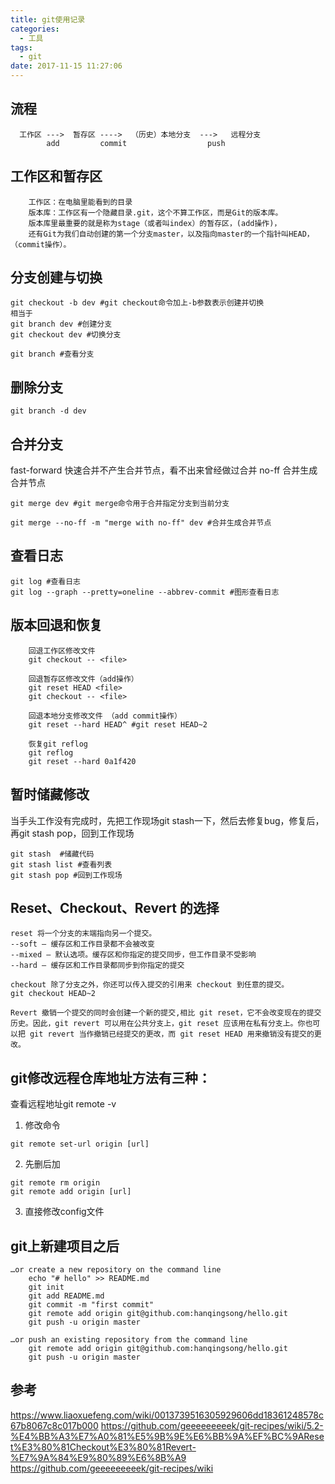 ```yaml
---
title: git使用记录
categories:
  - 工具
tags:
  - git
date: 2017-11-15 11:27:06
---
```


## 流程
```
  工作区 --->  暂存区 ---->  （历史）本地分支  --->   远程分支  
        add         commit                  push
```

## 工作区和暂存区
``` 
    工作区：在电脑里能看到的目录
    版本库：工作区有一个隐藏目录.git，这个不算工作区，而是Git的版本库。
    版本库里最重要的就是称为stage（或者叫index）的暂存区，(add操作)，
    还有Git为我们自动创建的第一个分支master，以及指向master的一个指针叫HEAD，（commit操作）。
```

## 分支创建与切换
```
git checkout -b dev #git checkout命令加上-b参数表示创建并切换
相当于
git branch dev #创建分支
git checkout dev #切换分支

git branch #查看分支
```

## 删除分支
```
git branch -d dev
```

## 合并分支
fast-forward 快速合并不产生合并节点，看不出来曾经做过合并
no-ff 合并生成合并节点

```
git merge dev #git merge命令用于合并指定分支到当前分支

git merge --no-ff -m "merge with no-ff" dev #合并生成合并节点
```

## 查看日志
```
git log #查看日志
git log --graph --pretty=oneline --abbrev-commit #图形查看日志
```

## 版本回退和恢复 
```   
    回退工作区修改文件
    git checkout -- <file> 

    回退暂存区修改文件（add操作）
    git reset HEAD <file>
    git checkout -- <file> 

    回退本地分支修改文件 （add commit操作）
    git reset --hard HEAD^ #git reset HEAD~2

    恢复git reflog 
    git reflog 
    git reset --hard 0a1f420
```

## 暂时储藏修改
当手头工作没有完成时，先把工作现场git stash一下，然后去修复bug，修复后，再git stash pop，回到工作现场
```
git stash  #储藏代码
git stash list #查看列表
git stash pop #回到工作现场
```

## Reset、Checkout、Revert 的选择

```
reset 将一个分支的末端指向另一个提交。
--soft – 缓存区和工作目录都不会被改变
--mixed – 默认选项。缓存区和你指定的提交同步，但工作目录不受影响
--hard – 缓存区和工作目录都同步到你指定的提交

checkout 除了分支之外，你还可以传入提交的引用来 checkout 到任意的提交。
git checkout HEAD~2

Revert 撤销一个提交的同时会创建一个新的提交,相比 git reset，它不会改变现在的提交历史。因此，git revert 可以用在公共分支上，git reset 应该用在私有分支上。你也可以把 git revert 当作撤销已经提交的更改，而 git reset HEAD 用来撤销没有提交的更改。

```


## git修改远程仓库地址方法有三种：
查看远程地址git remote -v

1. 修改命令 

```
git remote set-url origin [url]
```

2. 先删后加

```
git remote rm origin
git remote add origin [url]
```

3. 直接修改config文件

## git上新建项目之后

```
…or create a new repository on the command line
    echo "# hello" >> README.md
    git init
    git add README.md
    git commit -m "first commit"
    git remote add origin git@github.com:hanqingsong/hello.git
    git push -u origin master
    
…or push an existing repository from the command line
    git remote add origin git@github.com:hanqingsong/hello.git
    git push -u origin master
```

## 参考
https://www.liaoxuefeng.com/wiki/0013739516305929606dd18361248578c67b8067c8c017b000
https://github.com/geeeeeeeeek/git-recipes/wiki/5.2-%E4%BB%A3%E7%A0%81%E5%9B%9E%E6%BB%9A%EF%BC%9AReset%E3%80%81Checkout%E3%80%81Revert-%E7%9A%84%E9%80%89%E6%8B%A9
https://github.com/geeeeeeeeek/git-recipes/wiki